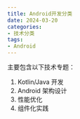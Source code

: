 ```yaml
---
title: Android开发分类
date: 2024-03-20
categories:
- 技术分类
tags:
- Android
---
```

主要包含以下技术专题：
1. Kotlin/Java 开发
2. Android 架构设计
3. 性能优化
4. 组件化实践

